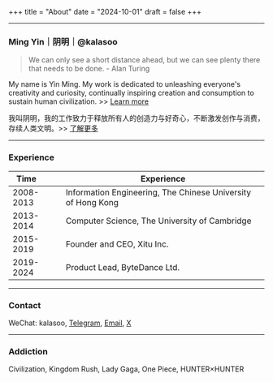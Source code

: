 +++
title = "About"
date = "2024-10-01"
draft = false
+++

---

### Ming Yin｜阴明｜@kalasoo

> We can only see a short distance ahead, but we can see plenty there that needs to be done. - Alan Turing


My name is Yin Ming. My work is dedicated to unleashing everyone's creativity and curiosity, continually inspiring creation and consumption to sustain human civilization. >> [Learn more](https://kalasoo.notion.site/)

我叫阴明，我的工作致力于释放所有人的创造力与好奇心，不断激发创作与消费，存续人类文明。>> [了解更多](https://kalasoo.notion.site/)

---


### Experience

| Time&nbsp;&nbsp;&nbsp;&nbsp;&nbsp;&nbsp;&nbsp;&nbsp; | Experience |
|------------|------------|
| 2008-2013 | Information Engineering, The Chinese University of Hong Kong |
| 2013-2014 | Computer Science, The University of Cambridge |
| 2015-2019 | Founder and CEO, Xitu Inc. |
| 2019-2024 | Product Lead, ByteDance Ltd. |

---


### Contact

WeChat: kalasoo, [Telegram](https://t.me/kalasoo), [Email](mailto:ym.kalasoo@gmail.com), [X](https://x.com/kalasoo)

---


### Addiction

Civilization, Kingdom Rush, Lady Gaga, One Piece, HUNTER×HUNTER






